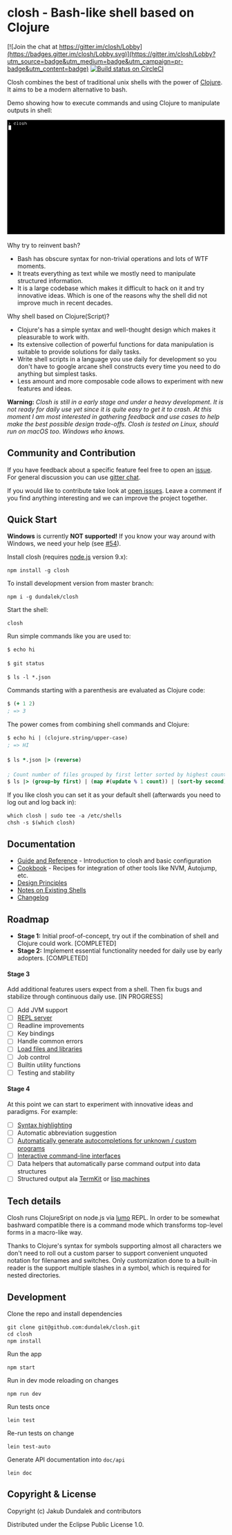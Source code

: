 
# closh - Bash-like shell based on Clojure

[![Join the chat at https://gitter.im/closh/Lobby](https://badges.gitter.im/closh/Lobby.svg)](https://gitter.im/closh/Lobby?utm_source=badge&utm_medium=badge&utm_campaign=pr-badge&utm_content=badge) [![Build status on CircleCI](https://circleci.com/gh/dundalek/closh.svg?style=shield)](https://circleci.com/gh/dundalek/closh)

Closh combines the best of traditional unix shells with the power of [Clojure](https://clojure.org/). It aims to be a modern alternative to bash.

Demo showing how to execute commands and using Clojure to manipulate outputs in shell:

![closh demo screencast](./doc/img/demo.gif)

Why try to reinvent bash?
- Bash has obscure syntax for non-trivial operations and lots of WTF moments.
- It treats everything as text while we mostly need to manipulate structured information.
- It is a large codebase which makes it difficult to hack on it and try innovative ideas. Which is one of the reasons why the shell did not improve much in recent decades.

Why shell based on Clojure(Script)?
- Clojure's has a simple syntax and well-thought design which makes it pleasurable to work with.
- Its extensive collection of powerful functions for data manipulation is suitable to provide solutions for daily tasks.
- Write shell scripts in a language you use daily for development so you don't have to google arcane shell constructs every time you need to do anything but simplest tasks.
- Less amount and more composable code allows to experiment with new features and ideas.

**Warning:** *Closh is still in a early stage and under a heavy development. It is not ready for daily use yet since it is quite easy to get it to crash. At this moment I am most interested in gathering feedback and use cases to help make the best possible design trade-offs. Closh is tested on Linux, should run on macOS too. Windows who knows.*

## Community and Contribution

If you have feedback about a specific feature feel free to open an [issue](https://github.com/dundalek/closh/issues).  
For general discussion you can use [gitter chat](https://gitter.im/closh/Lobby).  

If you would like to contribute take look at [open issues](https://github.com/dundalek/closh/issues). Leave a comment if you find anything interesting  and we can improve the project together.

## Quick Start

**Windows** is currently **NOT supported!** If you know your way around with Windows, we need your help (see [#54](https://github.com/dundalek/closh/issues/54)).

Install closh (requires [node.js](https://nodejs.org/) version 9.x):
```
npm install -g closh
```

To install development version from master branch:
```
npm i -g dundalek/closh
```

Start the shell:
```
closh
```

Run simple commands like you are used to:

```
$ echo hi

$ git status

$ ls -l *.json
```

Commands starting with a parenthesis are evaluated as Clojure code:

```clojure
$ (+ 1 2)
; => 3
```

The power comes from combining shell commands and Clojure:

```clojure
$ echo hi | (clojure.string/upper-case)
; => HI

$ ls *.json |> (reverse)

; Count number of files grouped by first letter sorted by highest count first
$ ls |> (group-by first) | (map #(update % 1 count)) | (sort-by second) | (reverse)
```

If you like closh you can set it as your default shell (afterwards you need to log out and log back in):
```
which closh | sudo tee -a /etc/shells
chsh -s $(which closh)
```

## Documentation

- [Guide and Reference](./doc/guide.md) - Introduction to closh and basic configuration
- [Cookbook](./doc/cookbook.md) - Recipes for integration of other tools like NVM, Autojump, etc.
- [Design Principles](./doc/principles.md)
- [Notes on Existing Shells](./doc/notes.md)
- [Changelog](./CHANGELOG.md)

## Roadmap

- **Stage 1:** Initial proof-of-concept, try out if the combination of shell and Clojure could work. [COMPLETED]
- **Stage 2:** Implement essential functionality needed for daily use by early adopters. [COMPLETED]

#### Stage 3

Add additional features users expect from a shell. Then fix bugs and stabilize through continuous daily use. [IN PROGRESS]

- [ ] Add JVM support
- [ ] [REPL server](https://github.com/dundalek/closh/issues/55)
- [ ] Readline improvements
- [ ] Key bindings
- [ ] Handle common errors
- [ ] [Load files and libraries](https://github.com/dundalek/closh/issues/15)
- [ ] Job control
- [ ] Builtin utility functions
- [ ] Testing and stability

#### Stage 4

At this point we can start to experiment with innovative ideas and paradigms. For example:

- [ ] [Syntax highlighting](https://github.com/dundalek/closh/issues/21)
- [ ] Automatic abbreviation suggestion
- [ ] [Automatically generate autocompletions for unknown / custom programs](https://github.com/dundalek/closh/issues/13)
- [ ] [Interactive command-line interfaces](http://dundalek.com/entropic/combining-cli-and-gui/)
- [ ] Data helpers that automatically parse command output into data structures
- [ ] Structured output ala [TermKit](https://github.com/unconed/TermKit) or [lisp machines](https://youtu.be/o4-YnLpLgtk?t=3m12s)

## Tech details

Closh runs ClojureSript on node.js via [lumo](https://github.com/anmonteiro/lumo/) REPL. In order to be somewhat bashward compatible there is a command mode which transforms top-level forms in a macro-like way.

Thanks to Clojure's syntax for symbols supporting almost all characters we don't need to roll out a custom parser to support convenient unquoted notation for filenames and switches. Only customization done to a built-in reader is the support multiple slashes in a symbol, which is required for nested directories.

## Development

Clone the repo and install dependencies

```
git clone git@github.com:dundalek/closh.git
cd closh
npm install
```

Run the app
```
npm start
```

Run in dev mode reloading on changes
```
npm run dev
```
Run tests once
```
lein test
```
Re-run tests on change
```
lein test-auto
```

Generate API documentation into `doc/api`
```
lein doc
```

## Copyright & License

Copyright (c) Jakub Dundalek and contributors

Distributed under the Eclipse Public License 1.0.
